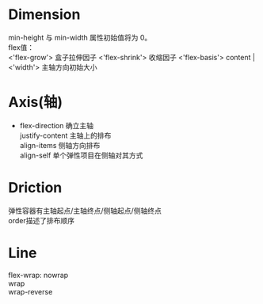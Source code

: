 # Dimension
min-height 与 min-width 属性初始值将为 0。  
flex值：  
<'flex-grow'> 盒子拉伸因子
<'flex-shrink'> 收缩因子
<'flex-basis'> content | <'width'> 主轴方向初始大小

# Axis(轴)
- flex-direction 确立主轴  
justify-content 主轴上的排布  
align-items 侧轴方向排布  
align-self 单个弹性项目在侧轴对其方式

# Driction
弹性容器有主轴起点/主轴终点/侧轴起点/侧轴终点  
order描述了排布顺序

# Line
flex-wrap:
nowrap  
wrap  
wrap-reverse  